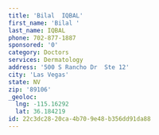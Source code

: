 ```yaml
---
title: 'Bilal  IQBAL'
first_name: 'Bilal '
last_name: IQBAL
phone: 702-877-1887
sponsored: '0'
category: Doctors
services: Dermatology
address: '500 S Rancho Dr  Ste 12'
city: 'Las Vegas'
state: NV
zip: '89106'
_geoloc:
  lng: -115.16292
  lat: 36.184219
id: 22c3dc28-20ca-4b70-9e48-b356dd91da88
---
```

